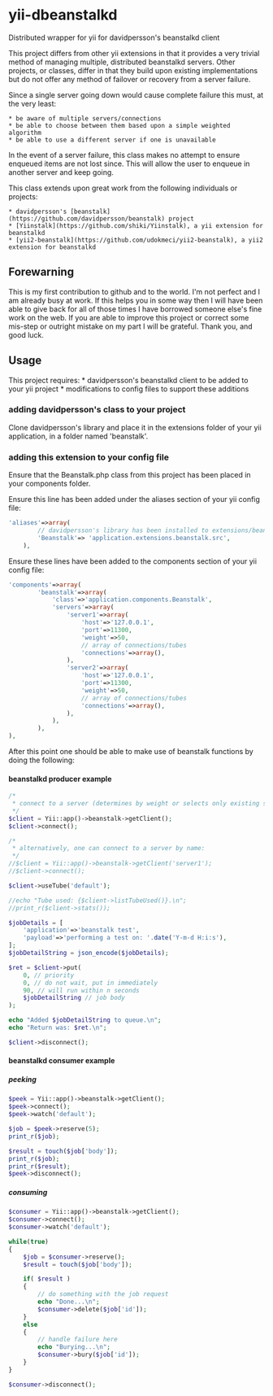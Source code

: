 # yii-dbeanstalkd
Distributed wrapper for yii for davidpersson's beanstalkd client

This project differs from other yii extensions in that it provides a very trivial method of 
managing multiple, distributed beanstalkd servers.  Other projects, or classes, differ in that they build
upon existing implementations but do not offer any method of failover or recovery from a server failure.

Since a single server going down would cause complete failure this must, at the very least:

	* be aware of multiple servers/connections
	* be able to choose between them based upon a simple weighted algorithm
	* be able to use a different server if one is unavailable

In the event of a server failure, this class makes no attempt to ensure enqueued items
are not lost since.  This will allow the user to enqueue in another server and keep going.
 
This class extends upon great work from the following individuals or projects:

	* davidpersson's [beanstalk](https://github.com/davidpersson/beanstalk) project
	* [Yiinstalk](https://github.com/shiki/Yiinstalk), a yii extension for beanstalkd
	* [yii2-beanstalk](https://github.com/udokmeci/yii2-beanstalk), a yii2 extension for beanstalkd

## Forewarning
This is my first contribution to github and to the world.  I'm not perfect and I am already busy at work.
If this helps you in some way then I will have been able to give back for all of those times I have 
borrowed someone else's fine work on the web.  If you are able to improve this project or correct some
mis-step or outright mistake on my part I will be grateful.  Thank you, and good luck.

## Usage
This project requires:
	* davidpersson's beanstalkd client to be added to your yii project
	* modifications to config files to support these additions

### adding davidpersson's class to your project
Clone davidpersson's library and place it in the extensions folder of your yii application, 
in a folder named 'beanstalk'.

### adding this extension to your config file
Ensure that the Beanstalk.php class from this project has been placed in your components folder.

Ensure this line has been added under the aliases section of your yii config file:
``` php
'aliases'=>array(
		// davidpersson's library has been installed to extensions/beanstalk folder
		'Beanstalk'=> 'application.extensions.beanstalk.src',
	),
```

Ensure these lines have been added to the components section of your yii config file:
``` php
'components'=>array(
		'beanstalk'=>array(
			'class'=>'application.components.Beanstalk',
			'servers'=>array(
				'server1'=>array(
					'host'=>'127.0.0.1',
					'port'=>11300,
					'weight'=>50,
					// array of connections/tubes
					'connections'=>array(),
				),
				'server2'=>array(
					'host'=>'127.0.0.1',
					'port'=>11300,
					'weight'=>50,
					// array of connections/tubes
					'connections'=>array(),
				),
			),
		),
),
```

After this point one should be able to make use of beanstalk functions by doing the following:

#### beanstalkd producer example

``` php
/*
 * connect to a server (determines by weight or selects only existing server::
 */
$client = Yii::app()->beanstalk->getClient();
$client->connect();

/* 
 * alternatively, one can connect to a server by name:
 */
//$client = Yii::app()->beanstalk->getClient('server1');
//$client->connect();

$client->useTube('default');

//echo "Tube used: {$client->listTubeUsed()}.\n";
//print_r($client->stats());

$jobDetails = [
	'application'=>'beanstalk test',
	'payload'=>'performing a test on: '.date('Y-m-d H:i:s'),
];
$jobDetailString = json_encode($jobDetails);

$ret = $client->put(
	0, // priority
	0, // do not wait, put in immediately
	90, // will run within n seconds
	$jobDetailString // job body
);

echo "Added $jobDetailString to queue.\n";
echo "Return was: $ret.\n";

$client->disconnect();
```

#### beanstalkd consumer example

##### peeking
``` php
$peek = Yii::app()->beanstalk->getClient();
$peek->connect();
$peek->watch('default');

$job = $peek->reserve(5);
print_r($job);

$result = touch($job['body']);
print_r($job);
print_r($result);
$peek->disconnect();
```

##### consuming
``` php
$consumer = Yii::app()->beanstalk->getClient();
$consumer->connect();
$consumer->watch('default');

while(true)
{
	$job = $consumer->reserve();
	$result = touch($job['body']);

	if( $result )
	{
		// do something with the job request
		echo "Done...\n";
		$consumer->delete($job['id']);
	}
	else
	{
		// handle failure here
		echo "Burying...\n";
		$consumer->bury($job['id']);
	}
}

$consumer->disconnect();
```
